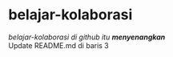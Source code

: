 # belajar-kolaborasi
*belajar-kolaborasi di github itu **menyenangkan*** <br>
Update README.md di baris 3
